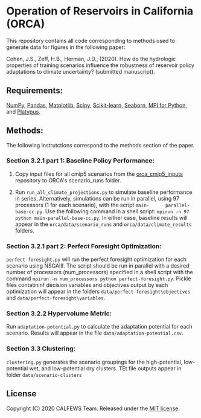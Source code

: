 # Operation of Reservoirs in California (ORCA)
This repository contains all code corresponding to methods used to generate data for figures in the following paper:

Cohen, J.S., Zeff, H.B., Herman, J.D.,  (2020). How do the hydrologic properties of training scenarios influence the robustness of reservoir policy adaptations to climate uncertainty? (submitted manuscript).

## Requirements:
[NumPy](http://www.numpy.org/), [Pandas](http://pandas.pydata.org/), [Matplotlib](http://matplotlib.org/), [Scipy](http://www.scipy.org/), [Scikit-learn](http://scikit-learn.org/), [Seaborn](https://seaborn.pydata.org/), [MPI for Python](https://mpi4py.readthedocs.io/en/stable/), and [Platypus](https://platypus.readthedocs.io/en/latest/).

## Methods:
The following instrutctions correspond to the methods section of the paper. 

### Section 3.2.1 part 1: Baseline Policy Performance:
  1. Copy input files for all cmip5 scenarios from the [orca_cmip5_inputs](https://github.com/jscohen4/orca_cmip5_inputs) repository to ORCA's scenario_runs folder.
  
  2. Run `run_all_climate_projections.py` to simulate baseline performance in series. Alternatively, simulations can be run in parallel, using 97 processors (1 for each scenario), with the script `main-      parallel-base-cc.py`. Use the following command in a shell script: `mpirun -n 97 python main-parallel-base-cc.py`. In either case, baseline results will appear in the `orca/data/scenario_runs` and `orca/data/climate_results` folders.

### Section 3.2.1 part 2: Perfect Foresight Optimization:
`perfect-foresight.py` will run the perfect foresight optimization for each scenario using NSGAIII. The script should be run in parallel with a desired number of processors (num_processors) specified in a shell script with the command `mpirun -n num_processors python perfect-foresight.py`. Pickle files contatininf decision variables and objectives output by each optimization will appear in the folders `data/perfect-foresight\objectives` and `data/perfect-foresight\variables`.

### Section 3.2.2 Hypervolume Metric:
Run `adaptation-potential.py` to calculate the adaptation potential for each scenario. Results will appear in the file `data/adaptation-potential.csv`.

### Section 3.3 Clustering:
`clustering.py` generates the scenario groupings for the high-potential, low-potential wet, and low-potential dry clusters. TEt file outputs appear in folder `data/scenario-clusters`
## License
Copyright (C) 2020 CALFEWS Team. Released under the [MIT license](LICENSE.md).
